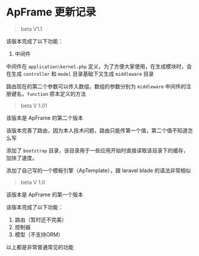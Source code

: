# ApFrame 更新记录

> beta V1.1

该版本完成了以下功能：

1. 中间件

中间件在 `application\kernel.php` 定义，为了方便大家使用，在生成模块时，会在生成 `controller` 和 `model` 目录基础下又生成 `middleware` 目录

路由现在的第二个参数可以传入数组，数组的参数分别为 `middleware` 中间件的注册键名，`function` 原本定义的方法

> beta V 1.01

该版本是 ApFrame 的第二个版本

该版本完善了路由，因为本人技术问题，路由只能传第一个值，第二个值不知道怎么写

添加了 `bootstrap` 目录，该目录用于一些应用开始时直接读取该目录下的缓存，加快了速度。

添加了自己写的一个模板引擎（ApTemplate），跟 laravel blade 的语法非常相似

> beta V 1.0

该版本是 ApFrame 的第一个版本

该版本完成了以下功能：

1. 路由（暂时还不完美）
2. 控制器
3. 模型（不支持ORM）

以上都是非常普通常见的功能

